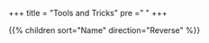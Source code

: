 +++
title = "Tools and Tricks"
pre ="<i class='fa fa-github'></i> "
+++

{{% children sort="Name" direction="Reverse"  %}}

